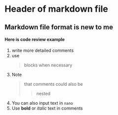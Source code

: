 Header of markdown file
==

## Markdown file format is new to me

#### Here is code review example


1. write more detailed comments
5. use 
    > blocks when necessary 
8. Note 
    > that comments could also be 
    >> nested
12. You can also input text in `nano`
13. Use **bold** or *italic* text in comments

